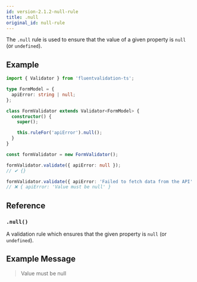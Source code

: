 ```yaml
---
id: version-2.1.2-null-rule
title: .null
original_id: null-rule
---
```


The `.null` rule is used to ensure that the value of a given property is `null` (or `undefined`).

## Example

```typescript
import { Validator } from 'fluentvalidation-ts';

type FormModel = {
  apiError: string | null;
};

class FormValidator extends Validator<FormModel> {
  constructor() {
    super();

    this.ruleFor('apiError').null();
  }
}

const formValidator = new FormValidator();

formValidator.validate({ apiError: null });
// ✔ {}

formValidator.validate({ apiError: 'Failed to fetch data from the API' });
// ❌ { apiError: 'Value must be null' }
```

## Reference

### `.null()`

A validation rule which ensures that the given property is `null` (or `undefined`).

## Example Message

> Value must be null
